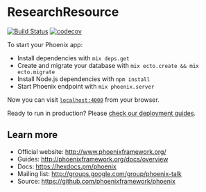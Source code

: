# ResearchResource
[![Build Status](https://travis-ci.org/research-resource/research_resource.svg?branch=master)](https://travis-ci.org/research-resource/research_resource)
[![codecov](https://codecov.io/gh/research-resource/research_resource/branch/master/graph/badge.svg)](https://codecov.io/gh/research-resource/research_resource)

To start your Phoenix app:

  * Install dependencies with `mix deps.get`
  * Create and migrate your database with `mix ecto.create && mix ecto.migrate`
  * Install Node.js dependencies with `npm install`
  * Start Phoenix endpoint with `mix phoenix.server`

Now you can visit [`localhost:4000`](http://localhost:4000) from your browser.

Ready to run in production? Please [check our deployment guides](http://www.phoenixframework.org/docs/deployment).

## Learn more

  * Official website: http://www.phoenixframework.org/
  * Guides: http://phoenixframework.org/docs/overview
  * Docs: https://hexdocs.pm/phoenix
  * Mailing list: http://groups.google.com/group/phoenix-talk
  * Source: https://github.com/phoenixframework/phoenix
